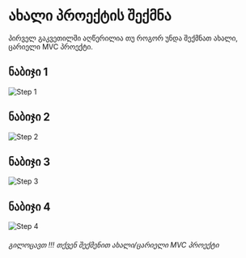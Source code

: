 ﻿# ახალი პროექტის შექმნა
პირველ გაკვეთილში აღწერილია თუ როგორ უნდა შექმნათ ახალი, ცარიელი MVC პროექტი.

## ნაბიჯი 1
![Step 1](http://academy.63bits.com/upload/assets/lesson1/01.jpg)

## ნაბიჯი 2
![Step 2](http://academy.63bits.com/upload/assets/lesson1/02.jpg)

## ნაბიჯი 3
![Step 3](http://academy.63bits.com/upload/assets/lesson1/03.jpg)

## ნაბიჯი 4
![Step 4](http://academy.63bits.com/upload/assets/lesson1/04.jpg)

###### გილოცავთ !!! თქვენ შექმენით ახალი/ცარიელი MVC პროექტი